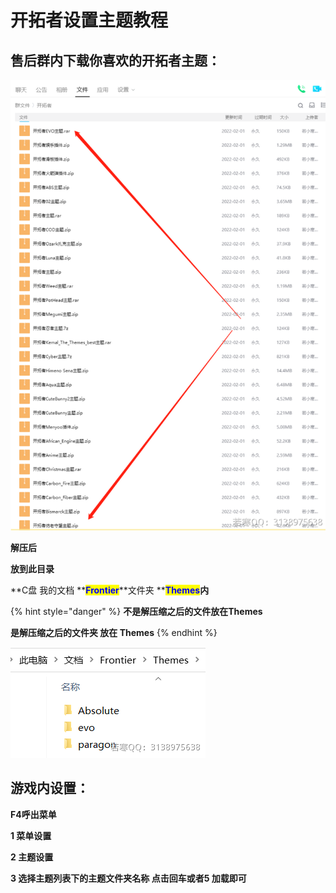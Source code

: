 # 开拓者设置主题教程

## **售后群内下载你喜欢的开拓者主题：**

****![](<../../.gitbook/assets/image (33) (1).png>)****

**解压后**

**放到此目录**

**C盘 我的文档 **<mark style="color:blue;">**Frontier**</mark>**文件夹 **<mark style="color:blue;">**Themes**</mark>**内**

{% hint style="danger" %}
**不是解压缩之后的文件放在Themes**

**是解压缩之后的文件夹 放在 Themes**
{% endhint %}

![](<../../.gitbook/assets/image (23) (1) (1) (1) (1).png>)

## **游戏内设置：**

**F4呼出菜单**

**1 菜单设置**

**2 主题设置**

**3 选择主题列表下的主题文件夹名称 点击回车或者5 加载即可**
